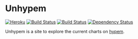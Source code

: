 # Unhypem

[![Heroku](http://heroku-badge.herokuapp.com/?app=unhypem&style=flat)](http://unhypem.com)
[![Build Status](https://semaphoreci.com/api/v1/projects/71955a11-54eb-4082-9cd7-7b6730ed659e/534353/shields_badge.svg)](https://semaphoreci.com/feed-me/unhypem)
[![Build Status](https://travis-ci.org/feedm3/unhypem.svg?branch=master)](https://travis-ci.org/feedm3/unhypem)
[![Dependency Status](https://david-dm.org/feedm3/unhypem.svg)](https://david-dm.org/feedm3/unhypem)

Unhypem is a site to explore the current charts on [hypem](http://hypem.com/popular).